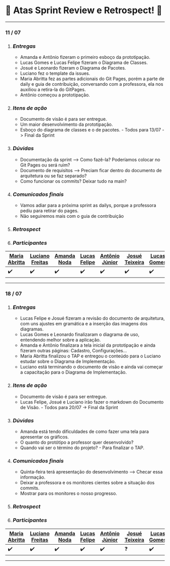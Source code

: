 # 📑 Atas Sprint Review e Retrospect! 📑

-----------------------------------------------------------------------------------------------------------

<p align="center"> 
 <h3 align="left"> 
     11 / 07
 </h1>
</p>

1. ### _**Entregas**_

   * Amanda e Antônio fizeram o primeiro esboço da prototipação.
   * Lucas Gomes e Lucas Felipe fizeram o Diagrama de Classes.
   * Josué e Leonardo fizeram o Diagrama de Pacotes.
   * Luciano fez o template da issues.
   * Maria Abritta fez as partes adicionais do Git Pages, porém a parte de daily e guia de contribuição, conversando com a professora, ela nos auxiliou a retira-la do GitPages.
   * Antônio começou a prototipação.

2. ### _**Itens de ação**_

   * Documento de visão é para ser entregue.
   * Um maior desenvolvimento da prototipação.
   * Esboço do diagrama de classes e o de pacotes.
         - Todos para 13/07 -> Final da Sprint
   
3. ### _**Dúvidas**_

   * Documentação da sprint --> Como fazê-la? Poderíamos colocar no Git Pages ou será ruim?
   * Documento de requisitos --> Preciam ficar dentro do documento de arquitetura ou se faz separado?
   * Como funcionar os commits? Deixar tudo na main?
   
4. ### _**Comunicados finais**_

   * Vamos adiar para a próxima sprint as dailys, porque a professora pediu para retirar do pages.
   * Não seguiremos mais com o guia de contribuição 

5. ### _**Retrospect**_
   
6. ### _**Participantes**_
| [Maria Abritta](https://github.com/MariaAbritta) | [Luciano Freitas](https://github.com/luciano-freitas-melo) | [Amanda Noda](https://github.com/amanda-noda) | [Lucas Felipe](https://github.com/lucasfs1007) | [Antônio Júnior](https://github.com/antonioleaojr) | [Josué Teixeira](https://github.com/zjosuez) | [Lucas Gomes](https://github.com/lucasgcaldas) | [Leonardo Padre](https://github.com/LeonardoPadre) |
|--|--|--|--|--|--|--|--|
|✔️|✔️|✔️|✔️|✔️|✔️|✔️|✔️|
   
-----------------------------------------------------------------------------------------------------------

<p align="center"> 
 <h3 align="left"> 
     18 / 07
 </h1>
</p>
   
1. ### _**Entregas**_

   * Lucas Felipe e Josué fizeram a revisão do documento de arquitetura, com uns ajustes em gramática e a inserção das imagens dos diagramas.
   * Lucas Gomes e Leonardo finalizaram o diagrama de uso, entendendo melhor sobre a aplicação.
   * Amanda e Antônio finalizara a tela inicial da prototipação e ainda fizeram outras páginas: Cadastro, Configurações...
   * Maria Abritta finalizou o TAP e entregou o conteúdo para o Luciano estudar sobre o Diagrama de Implementação.
   * Luciano está terminando o documento de visão e ainda vai começar a capacitação para o Diagrama de Implementação.

2. ### _**Itens de ação**_

   * Documento de visão é para ser entregue.
   * Lucas Felipe, Josué e Luciano irão fazer o markdown do Documento de Visão.
         - Todos para 20/07 -> Final da Sprint
   
3. ### _**Dúvidas**_

   * Amanda está tendo dificuldades de como fazer uma tela para apresentar os gráficos. 
   * O quanto do protótipo a professor quer desenvolvido? 
   * Quando vai ser o término do projeto? 
         - Para finalizar o TAP.
   
4. ### _**Comunicados finais**_

   * Quinta-feira terá apresentação do desenvolvimento --> Checar essa informação.
   * Deixar a professora e os monitores cientes sobre a situação dos commits.
   * Mostrar para os monitores o nosso progresso.

5. ### _**Retrospect**_
   
6. ### _**Participantes**_
| [Maria Abritta](https://github.com/MariaAbritta) | [Luciano Freitas](https://github.com/luciano-freitas-melo) | [Amanda Noda](https://github.com/amanda-noda) | [Lucas Felipe](https://github.com/lucasfs1007) | [Antônio Júnior](https://github.com/antonioleaojr) | [Josué Teixeira](https://github.com/zjosuez) | [Lucas Gomes](https://github.com/lucasgcaldas) | [Leonardo Padre](https://github.com/LeonardoPadre) |
|--|--|--|--|--|--|--|--|
|✔️|✔️|✔️|✔️|✔️|❓|✔️|✔️|
   
-----------------------------------------------------------------------------------------------------------
